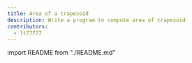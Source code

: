 ```yaml
---
title: Area of a trapezoid
description: Write a program to compute area of trapezoid
contributors:
  - lt77777
---
```


import README from "./README.md"

<README />
